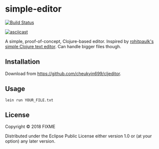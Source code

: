 # simple-editor

[![Build Status](https://travis-ci.org/cheukyin699/cljeditor.svg?branch=master)](https://travis-ci.org/cheukyin699/cljeditor)

[![asciicast](https://asciinema.org/a/186414.png)](https://asciinema.org/a/186414)

A simple, proof-of-concept, Clojure-based editor. Inspired by [rohitpaulk's
simple Clojure text editor][rhpk-ed]. Can handle bigger files though.

## Installation

Download from https://github.com/cheukyin699/cljeditor.

## Usage

```
lein run YOUR_FILE.txt
```

## License

Copyright © 2018 FIXME

Distributed under the Eclipse Public License either version 1.0 or (at
your option) any later version.

[rhpk-ed]: https://github.com/rohitpaulk/simple-editor
